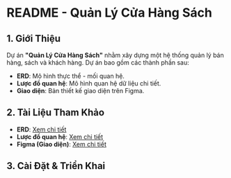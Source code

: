 # README - Quản Lý Cửa Hàng Sách

## 1. Giới Thiệu

Dự án **"Quản Lý Cửa Hàng Sách"** nhằm xây dựng một hệ thống quản lý bán hàng, sách và khách hàng. Dự án bao gồm các thành phần sau:

- **ERD**: Mô hình thực thể - mối quan hệ.  
- **Lược đồ quan hệ**: Mô hình quan hệ dữ liệu chi tiết.  
- **Giao diện**: Bản thiết kế giao diện trên Figma.

## 2. Tài Liệu Tham Khảo

- **ERD**: [Xem chi tiết](https://drive.google.com/file/d/1bkfJWHC-A9O--ufoVtGS_39se0vjY4DL/view?usp=sharing)  
- **Lược đồ quan hệ**: [Xem chi tiết](https://dbdiagram.io/d/67ca7ea7263d6cf9a089ee24)  
- **Figma (Giao diện)**: [Xem chi tiết](https://www.figma.com/design/tpEv1Ks9hfGA4MKJMsvBXt/App-QL-C%E1%BB%ADa-h%C3%A0ng-S%C3%A1ch?node-id=1-3&t=QUtxeAGy5DxXsTU7-1)

## 3. Cài Đặt & Triển Khai
